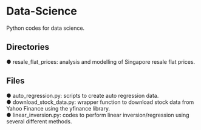# Data-Science
Python codes for data science.

Directories
-----------
● resale_flat_prices: analysis and modelling of Singapore resale flat prices.

Files
-----
● auto_regression.py: scripts to create auto regression data.  
● download_stock_data.py: wrapper function to download stock data from Yahoo Finance using the yfinance library.  
● linear_inversion.py: codes to perform linear inversion/regression using several different methods.  
